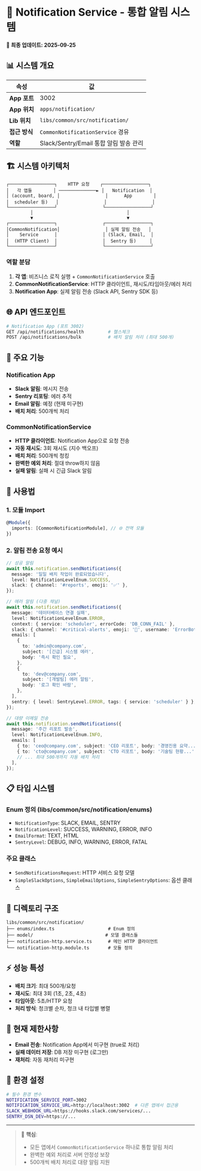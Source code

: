 # 🎯 Notification Service - 통합 알림 시스템

**📅 최종 업데이트: 2025-09-25**

## 📊 시스템 개요

| 속성          | 값                                     |
| ------------- | -------------------------------------- |
| **App 포트**  | 3002                                   |
| **App 위치**  | `apps/notification/`                   |
| **Lib 위치**  | `libs/common/src/notification/`        |
| **접근 방식** | `CommonNotificationService` 경유       |
| **역할**      | Slack/Sentry/Email 통합 알림 발송 관리 |

## 🏗️ 시스템 아키텍처

```
┌─────────────────┐    HTTP 요청    ┌─────────────────┐
│   각 앱들        │ ──────────────► │   Notification  │
│ (account, board, │                 │      App        │
│  scheduler 등)   │                 │                 │
└─────────────────┘                 └─────────────────┘
         │                                   │
         ▼                                   ▼
┌─────────────────┐                 ┌─────────────────┐
│CommonNotification│                 │ 실제 알림 전송   │
│    Service      │                 │ (Slack, Email,  │
│  (HTTP Client)  │                 │  Sentry 등)     │
└─────────────────┘                 └─────────────────┘
```

### 역할 분담

1. **각 앱**: 비즈니스 로직 실행 + `CommonNotificationService` 호출
2. **CommonNotificationService**: HTTP 클라이언트, 재시도/타임아웃/에러 처리
3. **Notification App**: 실제 알림 전송 (Slack API, Sentry SDK 등)

## 🌐 API 엔드포인트

```bash
# Notification App (포트 3002)
GET /api/notifications/health         # 헬스체크
POST /api/notifications/bulk          # 배치 알림 처리 (최대 500개)
```

## 🎯 주요 기능

### Notification App

- **Slack 알림**: 메시지 전송
- **Sentry 리포팅**: 에러 추적
- **Email 알림**: 예정 (현재 미구현)
- **배치 처리**: 500개씩 처리

### CommonNotificationService

- **HTTP 클라이언트**: Notification App으로 요청 전송
- **자동 재시도**: 3회 재시도 (지수 백오프)
- **배치 처리**: 500개씩 청킹
- **완벽한 예외 처리**: 절대 throw하지 않음
- **실패 알림**: 실패 시 긴급 Slack 알림

## 🔧 사용법

### 1. 모듈 Import

```typescript
@Module({
  imports: [CommonNotificationModule], // 🌐 전역 모듈
})
```

### 2. 알림 전송 요청 예시

```typescript
// 성공 알림
await this.notification.sendNotifications({
  message: '일일 배치 작업이 완료되었습니다',
  level: NotificationLevelEnum.SUCCESS,
  slack: { channel: '#reports', emoji: '✅' },
});

// 에러 알림 (다중 채널)
await this.notification.sendNotifications({
  message: '데이터베이스 연결 실패',
  level: NotificationLevelEnum.ERROR,
  context: { service: 'scheduler', errorCode: 'DB_CONN_FAIL' },
  slack: { channel: '#critical-alerts', emoji: '🚨', username: 'ErrorBot' },
  emails: [
    {
      to: 'admin@company.com',
      subject: '[긴급] 시스템 에러',
      body: '즉시 확인 필요',
    },
    {
      to: 'dev@company.com',
      subject: '[개발팀] 에러 알림',
      body: '로그 확인 바람',
    },
  ],
  sentry: { level: SentryLevel.ERROR, tags: { service: 'scheduler' } },
});

// 대량 이메일 전송
await this.notification.sendNotifications({
  message: '주간 리포트 발송',
  level: NotificationLevelEnum.INFO,
  emails: [
    { to: 'ceo@company.com', subject: 'CEO 리포트', body: '경영진용 요약...' },
    { to: 'cto@company.com', subject: 'CTO 리포트', body: '기술팀 현황...' },
    // ... 최대 500개까지 자동 배치 처리
  ],
});
```

## 📋 타입 시스템

### Enum 정의 (libs/common/src/notification/enums)

- `NotificationType`: SLACK, EMAIL, SENTRY
- `NotificationLevel`: SUCCESS, WARNING, ERROR, INFO
- `EmailFormat`: TEXT, HTML
- `SentryLevel`: DEBUG, INFO, WARNING, ERROR, FATAL

### 주요 클래스

- `SendNotificationsRequest`: HTTP 서비스 요청 모델
- `SimpleSlackOptions`, `SimpleEmailOptions`, `SimpleSentryOptions`: 옵션 클래스

## 🔧 디렉토리 구조

```
libs/common/src/notification/
├── enums/index.ts                    # Enum 정의
├── model/                           # 모델 클래스들
├── notification-http.service.ts      # 메인 HTTP 클라이언트
└── notification-http.module.ts       # 모듈 정의
```

## ⚡ 성능 특성

- **배치 크기**: 최대 500개/요청
- **재시도**: 최대 3회 (1초, 2초, 4초)
- **타임아웃**: 5초/HTTP 요청
- **처리 방식**: 청크별 순차, 청크 내 타입별 병렬

## 🚨 현재 제한사항

- **Email 전송**: Notification App에서 미구현 (true로 처리)
- **실패 데이터 저장**: DB 저장 미구현 (로그만)
- **재처리**: 자동 재처리 미구현

## 🎯 환경 설정

```bash
# 필수 환경 변수
NOTIFICATION_SERVICE_PORT=3002
NOTIFICATION_SERVICE_URL=http://localhost:3002  # 다른 앱에서 접근용
SLACK_WEBHOOK_URL=https://hooks.slack.com/services/...
SENTRY_DSN_DEV=https://...
```

---

> 📝 **핵심**:
>
> - 모든 앱에서 `CommonNotificationService` 하나로 통합 알림 처리
> - 완벽한 예외 처리로 서버 안정성 보장
> - 500개씩 배치 처리로 대량 알림 지원
